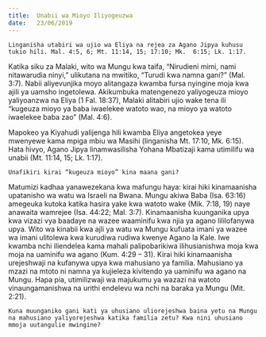 ```yaml
---
title:  Unabii wa Mioyo Iliyogeuzwa
date:   23/06/2019
---
```


`Linganisha utabiri wa ujio wa Eliya na rejea za Agano Jipya kuhusu tukio hili. Mal. 4:5, 6; Mt. 11:14, 15; 17:10; Mk.  6:15; Lk. 1:17.`

Katika siku za Malaki, wito wa Mungu kwa taifa, “Nirudieni mimi, nami nitawarudia ninyi,” ulikutana na mwitiko, “Turudi kwa namna gani?” (Mal. 3:7). Nabii aliyevunjika moyo alitangaza kwamba fursa nyingine moja kwa ajili ya uamsho ingetolewa. Akikumbuka matengenezo yaliyogeuza mioyo yaliyoanzwa na Eliya (1 Fal. 18:37), Malaki alitabiri ujio wake tena ili “kugeuza mioyo ya baba iwaelekee watoto wao, na mioyo ya watoto iwaelekee baba zao” (Mal. 4:6). 

Mapokeo ya Kiyahudi yalijenga hili kwamba Eliya angetokea yeye mwenyewe kama mpiga mbiu wa Masihi (linganisha Mt. 17:10, Mk. 6:15). Hata hivyo, Agano Jipya linamwasilisha Yohana Mbatizaji kama utimilifu wa unabii (Mt. 11:14, 15; Lk. 1:17). 

`Unafikiri kirai “kugeuza mioyo” kina maana gani?`

Matumizi kadhaa yanawezekana kwa mafungu haya: kirai hiki kinamaanisha upatanisho wa watu wa Israeli na Bwana. Mungu akiwa Baba (Isa. 63:16) amegeuka kutoka katika hasira yake kwa watoto wake (Mik. 7:18, 19) naye anawaita wamrejee (Isa. 44:22; Mal. 3:7). Kinamaanisha kuunganika upya kwa vizazi vya baadaye na wazee waaminifu kwa njia ya agano lililofanywa upya. Wito wa kinabii kwa ajli ya watu wa Mungu kufuata imani ya wazee wa imani ulitolewa kwa kurudiwa rudiwa kwenye Agano la Kale. Iwe kwamba nchi iliendelea kama mahali palipobarikiwa ilihusianishwa moja kwa moja na uaminifu wa agano (Kum. 4:29 – 31). Kirai hiki kinamaanisha urejeshwaji na kufanywa upya kwa mahusiano ya familia. Mahusiano ya mzazi na mtoto ni namna ya kujieleza kivitendo ya uaminifu wa agano na Mungu. Hapa pia, utimilizwaji wa majukumu ya wazazi na watoto vinaungamanishwa na urithi endelevu wa nchi na baraka ya Mungu (Mit. 2:21). 

`Kuna muunganiko gani kati ya uhusiano uliorejeshwa baina yetu na Mungu na mahusiano yaliyorejeshwa katika familia zetu? Kwa nini uhusiano mmoja uutangulie mwingine?`